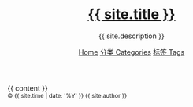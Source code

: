 <!DOCTYPE html>
<html lang="zh-CN">
  <head>
    <meta charset="UTF-8">
    <title>{{ page.title | default: site.title }}</title>
    <meta name="description" content="{{ site.description }}">
    <meta name="viewport" content="width=device-width, initial-scale=1">
    <link rel="stylesheet" href="/assets/css/minimal.css">
  </head>
  <body>
    <header>
      <h1><a href="{{ site.baseurl }}/">{{ site.title }}</a></h1>
      <p>{{ site.description }}</p>
      <nav>
        <a href="{{ site.baseurl }}/">Home</a>
        <a href="{{ site.baseurl }}/categories.html">分类 Categories</a>
        <a href="{{ site.baseurl }}/tags.html">标签 Tags</a>
      </nav>
    </header>
    <main>
      {{ content }}
    </main>
    <footer>
      <small>&copy; {{ site.time | date: '%Y' }} {{ site.author }}</small>
    </footer>
  </body>
</html>
